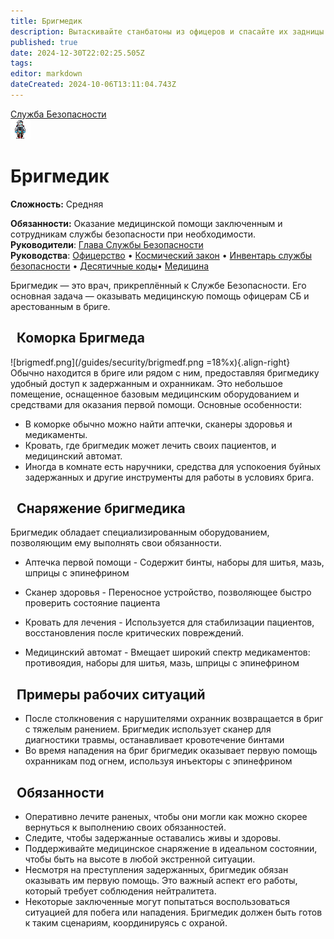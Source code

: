 ```yaml
---
title: Бригмедик
description: Вытаскивайте станбатоны из офицеров и спасайте их задницы.
published: true
date: 2024-12-30T22:02:25.505Z
tags: 
editor: markdown
dateCreated: 2024-10-06T13:11:04.743Z
---
```



<div style="display: flex; justify-content: center;">
<div class="roles-passport sb">
  <div class="title sb"><a href="/roles/securityservicedepartment">Служба Безопасности</a></div>
  <div>
    <div><div><img src="/roles/brigmedic3.png" id="img"></div></div>
  <div><div>
    <h1>Бригмедик</h1>
    <p><strong>Сложность:</strong> Средняя</p>
    <strong>Обязанности:</strong> Оказание медицинской помощи заключенным и сотрудникам службы безопасности при необходимости.<br>
    <b>Руководители</b>: <a href="/roles/headofsecurity">Глава Службы Безопасности</a><br>
    <b>Руководства</b>: <a href="/guides/officership" title="Офицерство">Офицерство</a> • <a href="/spacelaw" title="Космический закон">Космический закон</a> • <a href="/guides/securityinventory" title="Инвентарь службы безопасности">Инвентарь службы безопасности</a> • <a href="/roles/securityservicedepartment/tencodes" title="Инвентарь службы безопасности">Десятичные коды</a>• <a href="/guides/medicine" title="Медицина">Медицина</a>
  </div></div>
  </div>
</div>
</div>

Бригмедик — это врач, прикреплённый к Службе Безопасности. Его основная задача — оказывать медицинскую помощь офицерам СБ и арестованным в бриге.

<h2>
  <div class="box">
    <span style="margin-left:10px;">Коморка Бригмеда</span>
  </div>
</h2>


![brigmedf.png](/guides/security/brigmedf.png =18%x){.align-right}
Обычно находится в бриге или рядом с ним, предоставляя бригмедику удобный доступ к задержанным и охранникам. Это небольшое помещение, оснащенное базовым медицинским оборудованием и средствами для оказания первой помощи. Основные особенности:
* В коморке обычно можно найти аптечки, сканеры здоровья и медикаменты.
* Кровать, где бригмедик может лечить своих пациентов, и медицинский автомат.
* Иногда в комнате есть наручники, средства для успокоения буйных задержанных и другие инструменты для работы в условиях брига.<d>
  
<h2>
  <div class="box">
    <span style="margin-left:10px;">Снаряжение бригмедика</span>
  </div>
</h2>
Бригмедик обладает специализированным оборудованием, позволяющим ему выполнять свои обязанности.
  
* Аптечка первой помощи - Содержит бинты, наборы для шитья, мазь, шприцы с эпинефрином

* Сканер здоровья - Переносное устройство, позволяющее быстро проверить состояние пациента
  
* Кровать для лечения - Используется для стабилизации пациентов, восстановления после критических повреждений.  
  
* Медицинский автомат - Вмещает широкий спектр медикаментов: противоядия, наборы для шитья, мазь, шприцы с эпинефрином
<h2>
  <div class="box">
    <span style="margin-left:10px;">Примеры рабочих ситуаций</span>
  </div>
</h2>
  
* После столкновения с нарушителями охранник возвращается в бриг с тяжелым ранением. Бригмедик использует сканер для диагностики травмы, останавливает кровотечение бинтами
* Во время нападения на бриг бригмедик оказывает первую помощь охранникам под огнем, используя инъекторы с эпинефрином
<h2>
  <div class="box">
    <span style="margin-left:10px;">Обязанности</span>
  </div>
</h2>

* Оперативно лечите раненых, чтобы они могли как можно скорее вернуться к выполнению своих обязанностей.
* Следите, чтобы задержанные оставались живы и здоровы.
* Поддерживайте медицинское снаряжение в идеальном состоянии, чтобы быть на высоте в любой экстренной ситуации.
* Несмотря на преступления задержанных, бригмедик обязан оказывать им первую помощь. Это важный аспект его работы, который требует соблюдения нейтралитета.
* Некоторые заключенные могут попытаться воспользоваться ситуацией для побега или нападения. Бригмедик должен быть готов к таким сценариям, координируясь с охраной.

<div class="table"></div>